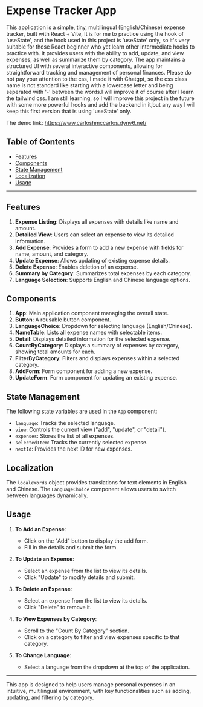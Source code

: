# Expense Tracker App

This application is a simple, tiny, multilingual 
(English/Chinese) expense tracker, built with React + Vite,
It is for me to practice using the hook of 'useState',
and the hook used in this project is 'useState' only,
so it's very suitable for those React beginner who yet learn 
other intermediate hooks to practice with.
It provides users with the ability to add, update, 
and view expenses, as well as summarize them by 
category. The app maintains a structured UI with 
several interactive components, allowing for 
straightforward tracking and management of personal
finances.
Please do not pay your attention to the css, I made it with Chatgpt,
so the css class name is not standard like starting with a lowercase letter 
and being seperated with '-' between the words.I will improve it of course 
after I learn the tailwind css.
I am still learning, so I will improve this project in the future 
with some more powerful hooks and add the backend in it,but any way I will keep 
this first version that is using 'useState' only.

The demo link: https://www.carloshmccarlos.dynv6.net/

## Table of Contents
- [Features](#features)
- [Components](#components)
- [State Management](#state-management)
- [Localization](#localization)
- [Usage](#usage)

---

## Features

1. **Expense Listing**: Displays all expenses with details like name and amount.
2. **Detailed View**: Users can select an expense to view its detailed information.
3. **Add Expense**: Provides a form to add a new expense with fields for name, amount, and category.
4. **Update Expense**: Allows updating of existing expense details.
5. **Delete Expense**: Enables deletion of an expense.
6. **Summary by Category**: Summarizes total expenses by each category.
7. **Language Selection**: Supports English and Chinese language options.

## Components

1. **App**: Main application component managing the overall state.
2. **Button**: A reusable button component.
3. **LanguageChoice**: Dropdown for selecting language (English/Chinese).
4. **NameTable**: Lists all expense names with selectable items.
5. **Detail**: Displays detailed information for the selected expense.
6. **CountByCategory**: Displays a summary of expenses by category, showing total amounts for each.
7. **FilterByCategory**: Filters and displays expenses within a selected category.
8. **AddForm**: Form component for adding a new expense.
9. **UpdateForm**: Form component for updating an existing expense.

## State Management

The following state variables are used in the `App` component:

- `language`: Tracks the selected language.
- `view`: Controls the current view ("add", "update", or "detail").
- `expenses`: Stores the list of all expenses.
- `selectedItem`: Tracks the currently selected expense.
- `nextId`: Provides the next ID for new expenses.

## Localization

The `localeWords` object provides translations for text elements in English and Chinese. The `LanguageChoice` component allows users to switch between languages dynamically.

## Usage

1. **To Add an Expense**:
    - Click on the "Add" button to display the add form.
    - Fill in the details and submit the form.

2. **To Update an Expense**:
    - Select an expense from the list to view its details.
    - Click "Update" to modify details and submit.

3. **To Delete an Expense**:
    - Select an expense from the list to view its details.
    - Click "Delete" to remove it.

4. **To View Expenses by Category**:
    - Scroll to the "Count By Category" section.
    - Click on a category to filter and view expenses specific to that category.

5. **To Change Language**:
    - Select a language from the dropdown at the top of the application.

---

This app is designed to help users manage personal expenses in an 
intuitive, multilingual environment, with key functionalities 
such as adding, updating, and filtering by category.